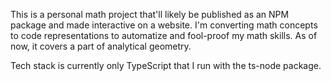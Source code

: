 This is a personal math project that'll likely be published as an NPM package and made interactive on a website.
I'm converting math concepts to code representations to automatize and fool-proof my math skills.
As of now, it covers a part of analytical geometry.

Tech stack is currently only TypeScript that I run with the ts-node package.

